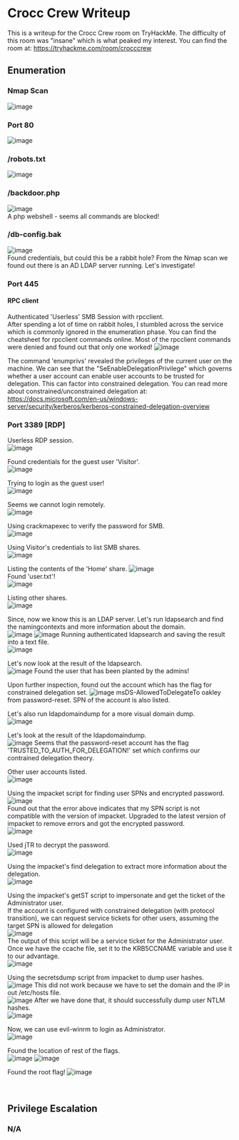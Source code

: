 # Crocc Crew Writeup
This is a writeup for the Crocc Crew room on TryHackMe. The difficulty of this room was "insane" which is what peaked my interest.
You can find the room at: https://tryhackme.com/room/crocccrew 

## Enumeration
### Nmap Scan
![image](https://user-images.githubusercontent.com/25471487/130314880-650a5cc4-84b3-4d47-8d58-b246045db71b.png)


### Port 80
![image](https://user-images.githubusercontent.com/25471487/130314898-aa85da55-0ce9-4420-a548-594671a5f931.png)


### /robots.txt
![image](https://user-images.githubusercontent.com/25471487/130314938-a1832ccd-1ef7-4292-b998-82b7b4597d26.png)


### /backdoor.php
![image](https://user-images.githubusercontent.com/25471487/130315362-2dd3d476-40de-47d8-a55d-2e98d4b1a1f9.png)
</br>
A php webshell - seems all commands are blocked!</br>

### /db-config.bak
![image](https://user-images.githubusercontent.com/25471487/130314946-9932dd44-4aa8-45e7-bf81-06fb39abab07.png)
</br>
Found credentials, but could this be a rabbit hole? From the Nmap scan we found out there is an AD LDAP server running. Let's investigate! </br>

### Port 445
#### RPC client
Authenticated 'Userless' SMB Session with rpcclient.</br> 
After spending a lot of time on rabbit holes, I stumbled across the service which is commonly ignored in the enumeration phase.
You can find the cheatsheet for rpcclient commands online.
Most of the rpcclient commands were denied and found out that only one worked!
![image](https://user-images.githubusercontent.com/25471487/130315436-e11bc980-ac5d-4168-8951-2f0f4ef04d7d.png)

The command 'enumprivs' revealed the privileges of the current user on the machine.
We can see that the "SeEnableDelegationPrivilege" which governs whether a user account can enable user accounts to be trusted for delegation. 
This can factor into constrained delegation.
You can read more about constrained/unconstrained delegation at: https://docs.microsoft.com/en-us/windows-server/security/kerberos/kerberos-constrained-delegation-overview


### Port 3389 [RDP]
Userless RDP session.</br>
![image](https://user-images.githubusercontent.com/25471487/130316187-182c5eec-3bef-41f9-98cf-31903eb2a493.png)

Found credentials for the guest user 'Visitor'.</br>
![image](https://user-images.githubusercontent.com/25471487/130316254-dac00b12-6e4d-414a-a545-5d299b87d1b2.png)

Trying to login as the guest user! </br>
![image](https://user-images.githubusercontent.com/25471487/130316374-8de0c61d-4f0f-4c4e-a80c-6e4fbfb93aa2.png)

Seems we cannot login remotely.</br>
![image](https://user-images.githubusercontent.com/25471487/130316392-8e6b0fc9-13bb-49a4-a04c-efbc58d12f04.png)


Using crackmapexec to verify the password for SMB.</br>
![image](https://user-images.githubusercontent.com/25471487/130316886-072f8de0-e00c-4c45-9ede-417e19807d1d.png)



Using Visitor's credentials to list SMB shares.</br>
![image](https://user-images.githubusercontent.com/25471487/130316501-b998e4e7-0f8b-4bf8-82b9-10348eba1afe.png)

Listing the contents of the 'Home' share.
![image](https://user-images.githubusercontent.com/25471487/130316512-47469511-1874-47f8-aaf2-633ab6e07870.png)
</br>
Found 'user.txt'!</br>
![image](https://user-images.githubusercontent.com/25471487/130316862-f037f8ab-22eb-484d-886d-bbed3f988206.png)



Listing other shares.</br>
![image](https://user-images.githubusercontent.com/25471487/130316584-4f2c36d3-25ba-41cf-a218-9d35af3e03d0.png)


Since, now we know this is an LDAP server. Let's run ldapsearch and find the namingcontexts and more information about the domain.</br>
![image](https://user-images.githubusercontent.com/25471487/130316605-85cc0cc9-3648-4b80-a12b-d7a14d918fe7.png)
![image](https://user-images.githubusercontent.com/25471487/130316617-a14f2d8d-11ec-4408-b3a1-e348e38e08c6.png)
Running authenticated ldapsearch and saving the result into a text file.</br>
![image](https://user-images.githubusercontent.com/25471487/130316623-4e51b45a-004d-47ca-b2ff-2359ef0cda9c.png)


Let's now look at the result of the ldapsearch.</br>
![image](https://user-images.githubusercontent.com/25471487/130316724-5e54b288-ac69-4370-96b1-fe1210e74bc6.png)
Found the user that has been planted by the admins!</br>

Upon further inspection, found out the account which has the flag for constrained delegation set.
![image](https://user-images.githubusercontent.com/25471487/130317047-65f0c857-dcdd-4885-ab25-d9a7c43b76b3.png)
msDS-AllowedToDelegateTo oakley from password-reset. SPN of the account is also listed.</br>


Let's also run ldapdomaindump for a more visual domain dump.</br>
![image](https://user-images.githubusercontent.com/25471487/130316935-d3df0510-7495-4a42-a169-f50ae31db099.png)



Let's look at the result of the ldapdomaindump.</br>
![image](https://user-images.githubusercontent.com/25471487/130316960-c150321d-a37a-4a87-bf27-4bbbf092803f.png)
Seems that the password-reset account has the flag 'TRUSTED_TO_AUTH_FOR_DELEGATION!' set which confirms our contrained delegation theory.</br>

Other user accounts listed. </br>
![image](https://user-images.githubusercontent.com/25471487/130317023-669bb685-e0b6-4856-9a9d-e23d4389cbd8.png)


Using the impacket script for finding user SPNs and encrypted password.</br>
![image](https://user-images.githubusercontent.com/25471487/130317462-5804244c-1c1b-458e-8863-5c9e9253700b.png)
</br>
Found out that the error above indicates that my SPN script is not compatible with the version of impacket. Upgraded to the latest version of impacket to remove errors and got the encrypted password.</br>
![image](https://user-images.githubusercontent.com/25471487/130317610-479f54c6-23af-4fe8-a380-0e577b52aa12.png)


Used jTR to decrypt the password.</br>
![image](https://user-images.githubusercontent.com/25471487/130317639-c84a36cf-a558-4d1f-a1cc-f701351ede6a.png)


Using the impacket's find delegation to extract more information about the delegation.</br>
![image](https://user-images.githubusercontent.com/25471487/130317667-c9dafbf7-4391-40ab-bb37-f4dec0285850.png)


Using the impacket's getST script to impersonate and get the ticket of the Administrator user.</br>
If the account is configured with constrained delegation (with protocol transition), we can request service tickets for other users, assuming the target SPN is allowed for delegation</br>
![image](https://user-images.githubusercontent.com/25471487/130317704-51653b4c-f69d-406e-9ffc-e8528e87c88d.png)
</br>
The output of this script will be a service ticket for the Administrator user.</br>
Once we have the ccache file, set it to the KRB5CCNAME variable and use it to our advantage.</br>
![image](https://user-images.githubusercontent.com/25471487/130317775-b1ea3877-14c3-4dc4-af16-8582d9ae3b09.png)

Using the secretsdump script from impacket to dump user hashes.</br>
![image](https://user-images.githubusercontent.com/25471487/130317841-5e2b5dc9-5836-40f8-9b55-cc5dec59ad9d.png)
This did not work because we have to set the domain and the IP in out /etc/hosts file.</br>
![image](https://user-images.githubusercontent.com/25471487/130317866-7bb987a3-5661-4b13-96a2-5ca731746205.png)
After we have done that, it should successfully dump user NTLM hashes.</br>
![image](https://user-images.githubusercontent.com/25471487/130317957-de8c6db8-ddbe-419b-bfc4-bc792575f0be.png)


Now, we can use evil-winrm to login as Administrator.</br>
![image](https://user-images.githubusercontent.com/25471487/130317985-50bc0209-5bbd-4d90-b60c-a8fd8090948e.png)

Found the location of rest of the flags.</br>
![image](https://user-images.githubusercontent.com/25471487/130318012-e70d0746-4f76-460a-9dae-eee27b683550.png)
![image](https://user-images.githubusercontent.com/25471487/130318037-1dd7d667-b99d-41ac-94bc-4fae00ee7779.png)

Found the root flag!
![image](https://user-images.githubusercontent.com/25471487/130318049-3d6968dc-d8af-489f-afa9-61724485361a.png)

</br>

## Privilege Escalation
### N/A























